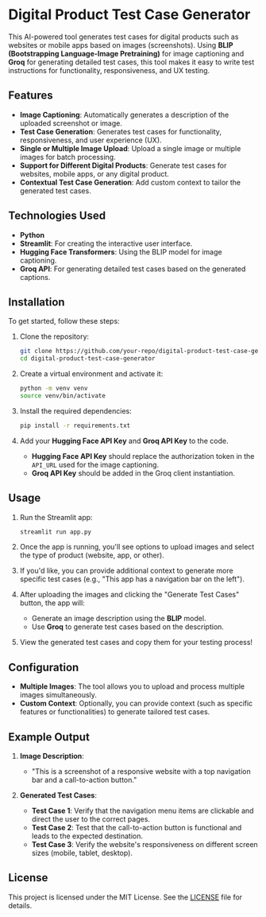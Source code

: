 # Digital Product Test Case Generator

This AI-powered tool generates test cases for digital products such as websites or mobile apps based on images (screenshots). Using **BLIP (Bootstrapping Language-Image Pretraining)** for image captioning and **Groq** for generating detailed test cases, this tool makes it easy to write test instructions for functionality, responsiveness, and UX testing.

## Features

- **Image Captioning**: Automatically generates a description of the uploaded screenshot or image.
- **Test Case Generation**: Generates test cases for functionality, responsiveness, and user experience (UX).
- **Single or Multiple Image Upload**: Upload a single image or multiple images for batch processing.
- **Support for Different Digital Products**: Generate test cases for websites, mobile apps, or any digital product.
- **Contextual Test Case Generation**: Add custom context to tailor the generated test cases.

## Technologies Used

- **Python**
- **Streamlit**: For creating the interactive user interface.
- **Hugging Face Transformers**: Using the BLIP model for image captioning.
- **Groq API**: For generating detailed test cases based on the generated captions.

## Installation

To get started, follow these steps:

1. Clone the repository:
    ```bash
    git clone https://github.com/your-repo/digital-product-test-case-generator.git
    cd digital-product-test-case-generator
    ```

2. Create a virtual environment and activate it:
    ```bash
    python -m venv venv
    source venv/bin/activate
    ```

3. Install the required dependencies:
    ```bash
    pip install -r requirements.txt
    ```

4. Add your **Hugging Face API Key** and **Groq API Key** to the code. 

   - **Hugging Face API Key** should replace the authorization token in the `API_URL` used for the image captioning.
   - **Groq API Key** should be added in the Groq client instantiation.
   
## Usage

1. Run the Streamlit app:
    ```bash
    streamlit run app.py
    ```

2. Once the app is running, you'll see options to upload images and select the type of product (website, app, or other). 

3. If you'd like, you can provide additional context to generate more specific test cases (e.g., "This app has a navigation bar on the left").

4. After uploading the images and clicking the "Generate Test Cases" button, the app will:
   - Generate an image description using the **BLIP** model.
   - Use **Groq** to generate test cases based on the description.

5. View the generated test cases and copy them for your testing process!

## Configuration

- **Multiple Images**: The tool allows you to upload and process multiple images simultaneously.
- **Custom Context**: Optionally, you can provide context (such as specific features or functionalities) to generate tailored test cases.

## Example Output

1. **Image Description**:
    - "This is a screenshot of a responsive website with a top navigation bar and a call-to-action button."

2. **Generated Test Cases**:
    - **Test Case 1**: Verify that the navigation menu items are clickable and direct the user to the correct pages.
    - **Test Case 2**: Test that the call-to-action button is functional and leads to the expected destination.
    - **Test Case 3**: Verify the website's responsiveness on different screen sizes (mobile, tablet, desktop).

## License

This project is licensed under the MIT License. See the [LICENSE](LICENSE) file for details.
